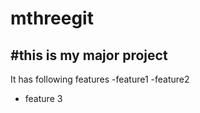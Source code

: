 # mthreegit
#this is my major project
---
It has following features
-feature1
-feature2
- feature 3

  
